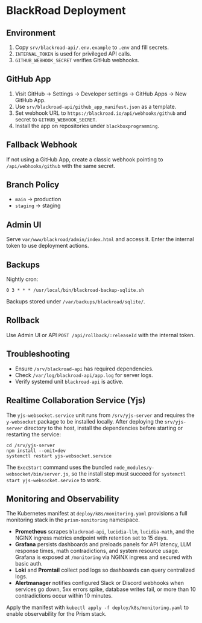 # BlackRoad Deployment

## Environment

1. Copy `srv/blackroad-api/.env.example` to `.env` and fill secrets.
2. `INTERNAL_TOKEN` is used for privileged API calls.
3. `GITHUB_WEBHOOK_SECRET` verifies GitHub webhooks.

## GitHub App

1. Visit GitHub → Settings → Developer settings → GitHub Apps → New GitHub App.
2. Use `srv/blackroad-api/github_app_manifest.json` as a template.
3. Set webhook URL to `https://blackroad.io/api/webhooks/github` and secret to `GITHUB_WEBHOOK_SECRET`.
4. Install the app on repositories under `blackboxprogramming`.

## Fallback Webhook

If not using a GitHub App, create a classic webhook pointing to `/api/webhooks/github` with the same secret.

## Branch Policy

- `main` → production
- `staging` → staging

## Admin UI

Serve `var/www/blackroad/admin/index.html` and access it. Enter the internal token to use deployment actions.

## Backups

Nightly cron:
```
0 3 * * * /usr/local/bin/blackroad-backup-sqlite.sh
```
Backups stored under `/var/backups/blackroad/sqlite/`.

## Rollback

Use Admin UI or API `POST /api/rollback/:releaseId` with the internal token.

## Troubleshooting

- Ensure `/srv/blackroad-api` has required dependencies.
- Check `/var/log/blackroad-api/app.log` for server logs.
- Verify systemd unit `blackroad-api` is active.

## Realtime Collaboration Service (Yjs)

The `yjs-websocket.service` unit runs from `/srv/yjs-server` and requires the
`y-websocket` package to be installed locally. After deploying the
`srv/yjs-server` directory to the host, install the dependencies before
starting or restarting the service:

```
cd /srv/yjs-server
npm install --omit=dev
systemctl restart yjs-websocket.service
```

The `ExecStart` command uses the bundled
`node_modules/y-websocket/bin/server.js`, so the install step must succeed for
`systemctl start yjs-websocket.service` to work.

## Monitoring and Observability

The Kubernetes manifest at `deploy/k8s/monitoring.yaml` provisions a full
monitoring stack in the `prism-monitoring` namespace.

- **Prometheus** scrapes `blackroad-api`, `lucidia-llm`, `lucidia-math`, and the
  NGINX ingress metrics endpoint with retention set to 15 days.
- **Grafana** persists dashboards and preloads panels for API latency, LLM
  response times, math contradictions, and system resource usage. Grafana is
  exposed at `/monitoring` via NGINX ingress and secured with basic auth.
- **Loki** and **Promtail** collect pod logs so dashboards can query centralized
  logs.
- **Alertmanager** notifies configured Slack or Discord webhooks when services
  go down, 5xx errors spike, database writes fail, or more than 10 contradictions
  occur within 10 minutes.

Apply the manifest with `kubectl apply -f deploy/k8s/monitoring.yaml` to enable
observability for the Prism stack.
